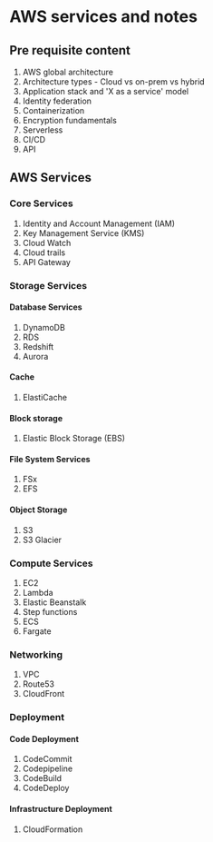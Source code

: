 # AWS services and notes  
## Pre requisite content  
1. AWS global architecture  
2. Architecture types - Cloud vs on-prem vs hybrid  
3. Application stack and 'X as a service' model  
4. Identity federation  
5. Containerization  
6. Encryption fundamentals  
7. Serverless  
8. CI/CD  
9. API  

## AWS Services  
### Core Services  
1. Identity and Account Management (IAM)  
2. Key Management Service (KMS)  
3. Cloud Watch  
4. Cloud trails  
5. API Gateway  

### Storage Services  
#### Database Services  
1. DynamoDB  
2. RDS  
3. Redshift  
4. Aurora  

#### Cache  
1. ElastiCache  

#### Block storage  
1. Elastic Block Storage (EBS)  

#### File System Services  
1. FSx  
2. EFS

#### Object Storage  
1. S3
2. S3 Glacier  

### Compute Services  
1. EC2  
2. Lambda  
3. Elastic Beanstalk  
4. Step functions  
5. ECS  
6. Fargate  

### Networking  
1. VPC  
2. Route53  
3. CloudFront  

### Deployment  
#### Code Deployment  
1. CodeCommit  
2. Codepipeline  
3. CodeBuild  
4. CodeDeploy  

#### Infrastructure Deployment  
1. CloudFormation  
